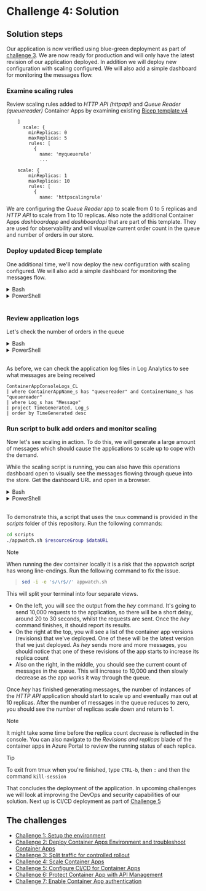 # Challenge 4: Solution

## Solution steps
Our application is now verified using blue-green deployment as part of [challenge 3](challenge3.md). We are now ready for production and will only have the latest revision of our application deployed. In addition we will deploy new configuration with scaling configured. We will also add a simple dashboard for monitoring the messages flow.


### Examine scaling rules
Review scaling rules added to _HTTP API (httpapi)_ and _Queue Reader (queuereader)_ Container Apps by examining existing [Bicep template v4](v4_template.bicep)

```bicep
    ]
      scale: {
        minReplicas: 0
        maxReplicas: 5
        rules: [
          {
            name: 'myqueuerule'
            ...

    scale: {
        minReplicas: 1
        maxReplicas: 10
        rules: [
          {
            name: 'httpscalingrule'
```

We are configuring the _Queue Reader_ app to scale from 0 to 5 replicas and _HTTP API_ to scale from 1 to 10 replicas. Also note the additional Container Apps _dashboardapp_ and _dashboardapi_  that are part of this template. They are used for observability and will visualize current order count in the queue and number of orders in our store.

### Deploy updated Bicep template
One additional time, we'll now deploy the new configuration with scaling configured. We will also add a simple dashboard for monitoring the messages flow.


<details>
  <summary>Bash</summary>

```bash
# Deploy Bicep template.
az deployment group create \
  -g $resourceGroup \
  --template-file v4_template.bicep \
  --parameters @v4_parametersbicep.json \
  --parameters \
    ContainerApps_Environment_Name=$containerAppEnv \
    LogAnalytics_Workspace_Name=$logAnalytics \
    AppInsights_Name=$appInsights \
    Location=$location
```

  </summary>
</details>

<details>
  <summary>PowerShell</summary>

```PowerShell
New-AzResourceGroupDeployment -ResourceGroupName $resourceGroup -Name 'v4_deployment' -TemplateFile .\v4_template.bicep -TemplateParameterFile .\v4_parametersbicep.json -Location $location -ContainerApps_Environment_Name $containerAppEnv -LogAnalytics_Workspace_Name $logAnalytics -AppInsights_Name $appInsights
```

  </summary>
</details>
<br>

### Review application logs

Let's check the number of orders in the queue

<details>
  <summary>Bash</summary>
  
```bash
curl $dataURL
```

  </summary>
</details>

<details>
  <summary>PowerShell</summary>

```PowerShell
Invoke-RestMethod $dataUrl
```

  </summary>
</details>
<br>

As before, we can check the application log files in Log Analytics to see what messages are being received

```kusto
ContainerAppConsoleLogs_CL
| where ContainerAppName_s has "queuereader" and ContainerName_s has "queuereader"
| where Log_s has "Message"
| project TimeGenerated, Log_s
| order by TimeGenerated desc
```
### Run script to bulk add orders and monitor scaling
Now let's see scaling in action. To do this, we will generate a large amount of messages which should cause the applications to scale up to cope with the demand.

While the scaling script is running, you can also have this operations dashboard open to visually see the messages flowing through queue into the store. Get the dashboard URL and open in a browser.

<details>
  <summary>Bash</summary>

```bash
dashboardURL=https://dashboardapp.$(az containerapp env show -g $resourceGroup -n $containerAppEnv --query 'properties.defaultDomain' -o tsv)
```

  </summary>
</details>

<details>
  <summary>PowerShell</summary>

```PowerShell
$dashboardURL="https://dashboardapp.$((Get-AzContainerAppManagedEnv -ResourceGroupName $resourceGroup -EnvName $containerAppEnv).DefaultDomain)/"
```

  </summary>
</details>
<br>

To demonstrate this, a script that uses the `tmux` command is provided in the _scripts_ folder of this repository. Run the following commands:

```bash
cd scripts
./appwatch.sh $resourceGroup $dataURL
```

> [!NOTE]
> When running the dev container locally it is a risk that the appwatch script has wrong line-endings. Run the following command to fix the issue.

> ```bash
> sed -i -e 's/\r$//' appwatch.sh
> ```

This will split your terminal into four separate views.

* On the left, you will see the output from the _hey_ command. It's going to send 10,000 requests to the application, so there will be a short delay, around 20 to 30 seconds, whilst the requests are sent. Once the _hey_ command finishes, it should report its results.
* On the right at the top, you will see a list of the container app versions (revisions) that we've deployed. One of these will be the latest version that we just deployed. As _hey_ sends more and more messages, you should notice that one of these revisions of the app starts to increase its replica count
* Also on the right, in the middle, you should see the current count of messages in the queue. This will increase to 10,000 and then slowly decrease as the app works it way through the queue.

Once _hey_ has finished generating messages, the number of instances of the _HTTP API_ application should start to scale up and eventually max out at 10 replicas. After the number of messages in the queue reduces to zero, you should see the number of replicas scale down and return to 1.

>[!NOTE]
> It might take some time before the replica count decrease is reflected in the console. You can also navigate to the _Revisions and replicas_ blade of the container apps in Azure Portal to review the running status of each replica.

> [!TIP] 
> To exit from tmux when you're finished, type `CTRL-b`, then `:` and then the command `kill-session`

That concludes the deployment of the application. In upcoming challenges we will look at improving the DevOps and security capabilities of our solution. Next up is CI/CD deployment as part of [Challenge 5](challenge5.md)

## The challenges

- [Challenge 1: Setup the environment](challenge1.md)
- [Challenge 2: Deploy Container Apps Environment and troubleshoot Container Apps](challenge2.md)
- [Challenge 3: Split traffic for controlled rollout](challenge3.md)
- [Challenge 4: Scale Container Apps](challenge4.md)
- [Challenge 5: Configure CI/CD for Container Apps](challenge5.md)
- [Challenge 6: Protect Container App with API Management](challenge6.md)
- [Challenge 7: Enable Container App authentication](challenge7.md)
